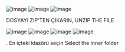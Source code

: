 ![image](https://github.com/user-attachments/assets/e1f06678-4da5-4997-bec6-59845c5a7df4)
![image](https://github.com/user-attachments/assets/b0205346-b2b8-4e5a-89fd-14a51e22ea82)
![image](https://github.com/user-attachments/assets/7c826c58-4c38-4058-9cfe-151b224c7169)


DOSYAYI ZIP'TEN ÇIKARIN, UNZIP THE FILE


![image](https://github.com/user-attachments/assets/f6ebe94c-fe73-4887-8da6-5d811a3c86c8)
![image](https://github.com/user-attachments/assets/5b267774-ddb1-4bfe-b82a-314bb9b4ea34)
![image](https://github.com/user-attachments/assets/b492a717-33e9-487b-9089-455464c1e1fa)
![image](https://github.com/user-attachments/assets/3b6b36ee-94b9-4ddd-9473-f478f37bdc6e)

.
En içteki klasörü seçin
Select the inner folder
